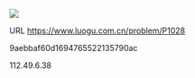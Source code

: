 ![](https://blocksrc.haplat.net/_bot_sbu/sbu-pic.gif)

URL https://www.luogu.com.cn/problem/P1028

9aebbaf60d1694765522135790ac

112.49.6.38


